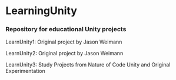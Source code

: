 # LearningUnity
### Repository for educational Unity projects



LearnUnity1: Original project by Jason Weimann

LearnUnity2: Original project by Jason Weimann

LearnUnity3: Study Projects from Nature of Code Unity and Original Experimentation

